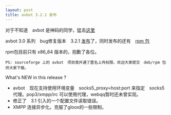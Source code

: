 ```yaml
---
layout: post
title: avbot 3.2.1 发布
---
```


对于不知道　avbot 是神码的同学，猛击[这里](http://qqbot.avplayer.org)

avbot 3.0 系列　bug修复版本　3.2.1 [发布](http://sourceforge.net/projects/avbot/files/sources/avbot-3.2.1.tar.bz2/download)了，同时发布的还有　[rpm 包](https://sourceforge.net/projects/avbot/files/rpm/)

rpm包目前只有 x86_64 版本的，抱歉了各位。

    PS: sourceforge 上的 avbot　项目我开通了匿名上传权限，欢迎大家提交　deb/rpm 包供大家下载。

What's NEW in this release ?

* avbot　现在支持使用环境变量　socks5_proxy=host:port 来指定　socks5 代理。pop3/xmpp/irc 可以使用代理，webqq暂时还未曾实现。
* 修正了　3.1 引入的一个配置文件读取错误。
* XMPP 连接异步化。克服了gloox的一些限制。
